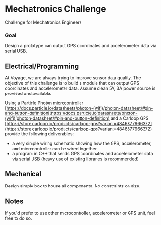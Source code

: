 # Mechatronics Challenge
Challenge for Mechatronics Engineers

### Goal
Design a prototype can output GPS coordinates and accelerometer data via serial USB.
​
## Electrical/Programming
At Voyage, we are always trying to improve sensor data quality.  The objective of this challenge is to build a module that can output GPS coordinates and accelerometer data.  Assume clean 5V, 3A power source is provided and available.    

Using a Particle Photon microcontroller [https://docs.particle.io/datasheets/photon-(wifi)/photon-datasheet/#pin-and-button-definition](https://docs.particle.io/datasheets/photon-(wifi)/photon-datasheet/#pin-and-button-definition) and a Carloop GPS [https://store.carloop.io/products/carloop-gps?variant=4846877966372](https://store.carloop.io/products/carloop-gps?variant=4846877966372) provide the following deliverables:

- a very simple wiring schematic showing how the GPS, accelerometer, and microcontroller can be wired together.
- a program in C++ that sends GPS coordinates and accelerometer data via serial USB (heavy use of existing libraries is recommended) 


## Mechanical
Design simple box to house all components. No constraints on size.

## Notes
If you'd prefer to use other microcontroller, accelerometer or GPS unit, feel free to do so.